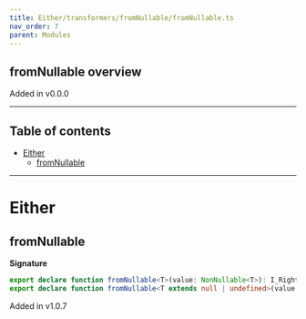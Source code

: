 ```yaml
---
title: Either/transformers/fromNullable/fromNullable.ts
nav_order: 7
parent: Modules
---
```


## fromNullable overview

Added in v0.0.0

---

<h2 class="text-delta">Table of contents</h2>

- [Either](#either)
  - [fromNullable](#fromnullable)

---

# Either

## fromNullable

**Signature**

```ts
export declare function fromNullable<T>(value: NonNullable<T>): I_Right<T>
export declare function fromNullable<T extends null | undefined>(value: T): I_Left<T>
```

Added in v1.0.7
